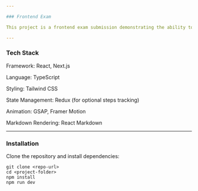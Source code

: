 ```yaml
---

### Frontend Exam

This project is a frontend exam submission demonstrating the ability to build responsive, interactive, and reusable UI components using modern web technologies. The project simulates an onboarding section and a dashboard with a sidebar, article cards, and a header with categories, focusing on usability, animations, and mobile responsiveness.

---
```


### Tech Stack

Framework: React, Next.js

Language: TypeScript

Styling: Tailwind CSS

State Management: Redux (for optional steps tracking)

Animation: GSAP, Framer Motion

Markdown Rendering: React Markdown

---

### Installation

Clone the repository and install dependencies:

    git clone <repo-url>
    cd <project-folder>
    npm install
    npm run dev
